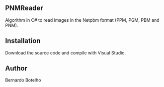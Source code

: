 PNMReader
-------

Algorithm in C# to read images in the Netpbm format (PPM, PGM, PBM and PNM).

Installation
-------

Download the source code and compile with Visual Studio.

Author
-------

Bernardo Botelho

